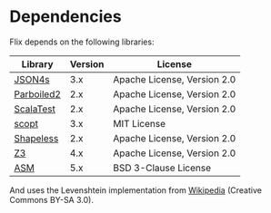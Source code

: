 # Dependencies #

Flix depends on the following libraries:

| Library                                              | Version | License                     |
| ---------------------------------------------------- | ------- | --------------------------- |
| [JSON4s](https://github.com/json4s/json4s)           |     3.x | Apache License, Version 2.0 |
| [Parboiled2](https://github.com/sirthias/parboiled2) |     2.x | Apache License, Version 2.0 |
| [ScalaTest](http://www.scalatest.org/)               |     2.x | Apache License, Version 2.0 |
| [scopt](https://github.com/scopt/scopt)              |     3.x | MIT License                 |
| [Shapeless](https://github.com/milessabin/shapeless) |     2.x | Apache License, Version 2.0 |
| [Z3](https://github.com/Z3Prover/z3)                 |     4.x | Apache License, Version 2.0 |
| [ASM](http://asm.ow2.org/)                           |     5.x | BSD 3-Clause License        |

And uses the Levenshtein implementation
from [Wikipedia](https://en.wikibooks.org/wiki/Algorithm_Implementation/Strings/Levenshtein_distance#Scala) (Creative Commons BY-SA 3.0).

